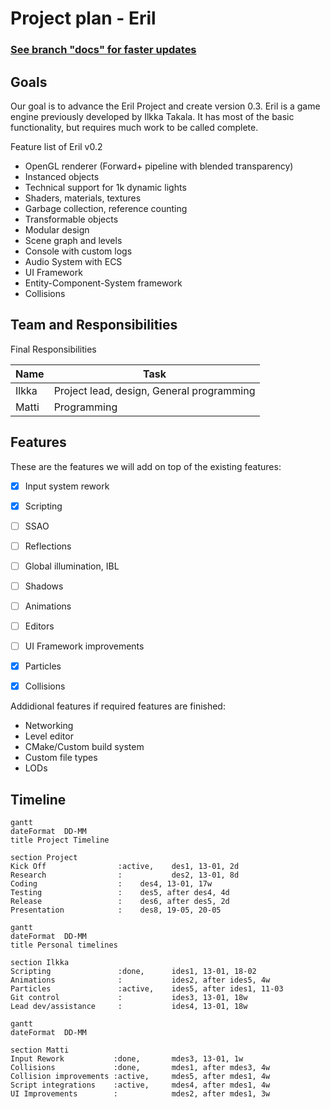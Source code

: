 # Project plan - Eril

### __[See branch "docs" for faster updates](../../tree/docs/docs/ProjectPlan.md)__

## Goals
Our goal is to advance the Eril Project and create version 0.3.
Eril is a game engine previously developed by Ilkka Takala. It has most of the basic functionality, but requires much work to be called complete. 

Feature list of Eril v0.2
* OpenGL renderer (Forward+ pipeline with blended transparency)
* Instanced objects
* Technical support for 1k dynamic lights
* Shaders, materials, textures
* Garbage collection, reference counting
* Transformable objects
* Modular design
* Scene graph and levels
* Console with custom logs
* Audio System with ECS
* UI Framework
* Entity-Component-System framework
* Collisions

## Team and Responsibilities

Final Responsibilities

| Name   | Task |
| ---    | ---  |
| Ilkka  | Project lead, design, General programming |
| Matti | Programming |

## Features

These are the features we will add on top of the existing features:
- [x] Input system rework
- [x] Scripting
- [ ] SSAO
- [ ] Reflections
- [ ] Global illumination, IBL
- [ ] Shadows
- [ ] Animations
- [ ] Editors
- [ ] UI Framework improvements
- [x] Particles
- [x] Collisions


Addidional features if required features are finished:
* Networking
* Level editor
* CMake/Custom build system
* Custom file types
* LODs

## Timeline

```mermaid
gantt
dateFormat  DD-MM
title Project Timeline

section Project
Kick Off                :active,    des1, 13-01, 2d
Research                :           des2, 13-01, 8d
Coding                  :    des4, 13-01, 17w
Testing                 :    des5, after des4, 4d
Release                 :    des6, after des5, 2d
Presentation            :    des8, 19-05, 20-05
```

```mermaid
gantt
dateFormat  DD-MM
title Personal timelines

section Ilkka
Scripting               :done,      ides1, 13-01, 18-02
Animations              :           ides2, after ides5, 4w
Particles               :active,    ides5, after ides1, 11-03
Git control             :           ides3, 13-01, 18w
Lead dev/assistance     :           ides4, 13-01, 18w
```
```mermaid
gantt
dateFormat  DD-MM

section Matti
Input Rework           :done,       mdes3, 13-01, 1w
Collisions             :done,       mdes1, after mdes3, 4w
Collision improvements :active,     mdes5, after mdes1, 4w
Script integrations    :active,     mdes4, after mdes1, 4w
UI Improvements        :            mdes2, after mdes1, 3w
```












